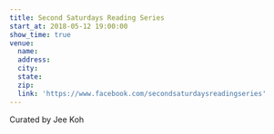 ```yaml
---
title: Second Saturdays Reading Series
start_at: 2018-05-12 19:00:00
show_time: true
venue:
  name:
  address:
  city:
  state:
  zip:
  link: 'https://www.facebook.com/secondsaturdaysreadingseries'
---
```



Curated by Jee Koh